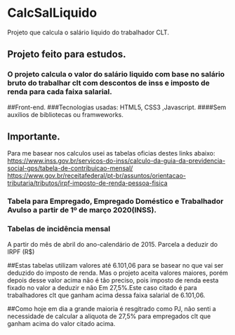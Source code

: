 # CalcSalLiquido
Projeto que calcula o salário liquido do trabalhador CLT.

## Projeto feito para estudos.
### O projeto calcula o valor do salário liquido com base no salário bruto do trabalhar clt com descontos de inss e imposto de renda para cada faixa salarial.

##Front-end.
###Tecnologias usadas: HTML5, CSS3 ,Javascript.
####Sem auxilios de bibliotecas ou framweworks.

## Importante.
Para me basear nos calculos usei as tabelas oficias destes links abaixo:
https://www.inss.gov.br/servicos-do-inss/calculo-da-guia-da-previdencia-social-gps/tabela-de-contribuicao-mensal/
https://www.gov.br/receitafederal/pt-br/assuntos/orientacao-tributaria/tributos/irpf-imposto-de-renda-pessoa-fisica

### Tabela para Empregado, Empregado Doméstico e Trabalhador Avulso a partir de 1º de março 2020(INSS).
### Tabelas de incidência mensal
A partir do mês de abril do ano-calendário de 2015.
Parcela a deduzir do IRPF (R$)

##Estas tabelas utilizam valores até 6.101,06 para se basear no que vai ser deduzido do imposto de renda.
Mas o projeto aceita valores maiores, porém depois desse valor acima não é tão preciso, pois  imposto de renda eesta fixado no valor a deduzir e não
Em 27,5%.Este caso citado é para trabalhadores clt que ganham acima dessa faixa salarial de 6.101,06.

##Como hoje em dia a grande maioria é resgitrado como PJ, não senti a necessidade de calcular a aliquota de 27,5% para empregados clt que ganham acima do valor citado acima.




